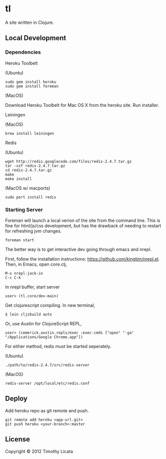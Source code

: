 # tl
A site written in Clojure.

## Local Development

### Dependencies

Heroku Toolbelt

(Ubuntu)

    sudo gem install heroku
    sudo gem install foreman

(MacOS)

Download Heroku Toolbelt for Mac OS X from the heroku site. Run installer.

Leiningen

(MacOS)

    brew install leiningen

Redis

(Ubuntu)

    wget http://redis.googlecode.com/files/redis-2.4.7.tar.gz
    tar -xzf redis-2.4.7.tar.gz
    cd redis-2.4.7.tar.gz
    make
    make install

(MacOS w/ macports)

    sudo port install redis

### Starting Server

Foreman will launch a local verion of the site
from the command line. This is fine for html/js/css
development, but has the drawback of needing to
restart for refreshing jvm changes.

    foreman start

The better way is to get interactive dev going
through emacs and nrepl.

First, follow the installation instructions: https://github.com/kingtim/nrepl.el.
Then, in Emacs, open core.clj,

    M-x nrepl-jack-in
    C-c C-k

In nrepl buffer, start server

    user> (tl.core/dev-main)

Get clojurescript compiling. In new terminal,

    $ lein cljsbuild auto

Or, use Austin for ClojureScript REPL,

    user> (cemerick.austin.repls/exec :exec-cmds ["open" "-ga" "/Applications/Google Chrome.app"])

For either method, redis must be started seperately.

(Ubuntu)

    ./path/to/redis-2.4.7/src/redis-server

(MacOS)

    redis-server /opt/local/etc/redis.conf

## Deploy

Add heroku repo as git remote and push.

    git remote add heroku <app-url.git>
    git push heroku <your-branch>:master

## License
Copyright &copy; 2012 Timothy Licata

